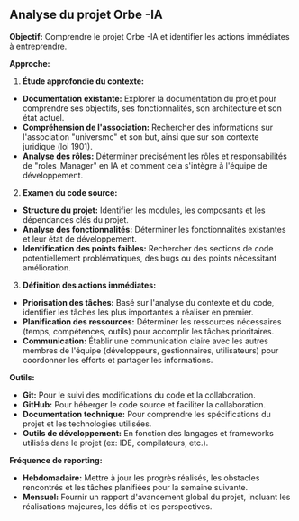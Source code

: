 ## Analyse du projet Orbe -IA

**Objectif:** Comprendre le projet Orbe -IA et identifier les actions immédiates à entreprendre.

**Approche:**  

1. **Étude approfondie du contexte:**

* **Documentation existante:** Explorer la documentation du projet pour comprendre ses objectifs, ses fonctionnalités, son architecture et son état actuel.
* **Compréhension de l'association:**  Rechercher des informations sur l'association "universmc" et son but, ainsi que sur son contexte juridique (loi 1901).
* **Analyse des rôles:** Déterminer précisément les rôles et responsabilités de "roles_Manager" en IA et comment cela s'intègre à l'équipe de développement.

2. **Examen du code source:**

* **Structure du projet:** Identifier les modules, les composants et les dépendances clés du projet.
* **Analyse des fonctionnalités:** Déterminer les fonctionnalités existantes et leur état de développement.
* **Identification des points faibles:** Rechercher des sections de code potentiellement problématiques, des bugs ou des points nécessitant amélioration.

3. **Définition des actions immédiates:**

* **Priorisation des tâches:** Basé sur l'analyse du contexte et du code, identifier les tâches les plus importantes à réaliser en premier.
* **Planification des ressources:** Déterminer les ressources nécessaires (temps, compétences, outils) pour accomplir les tâches prioritaires.
* **Communication:**  Établir une communication claire avec les autres membres de l'équipe (développeurs, gestionnaires, utilisateurs) pour coordonner les efforts et partager les informations.

**Outils:**

* **Git:** Pour le suivi des modifications du code et la collaboration.
* **GitHub:** Pour héberger le code source et faciliter la collaboration.
* **Documentation technique:** Pour comprendre les spécifications du projet et les technologies utilisées.
* **Outils de développement:**  En fonction des langages et frameworks utilisés dans le projet (ex: IDE, compilateurs, etc.).

**Fréquence de reporting:**

* **Hebdomadaire:**  Mettre à jour les progrès réalisés, les obstacles rencontrés et les tâches planifiées pour la semaine suivante.
* **Mensuel:**  Fournir un rapport d'avancement global du projet, incluant les réalisations majeures, les défis et les perspectives.




